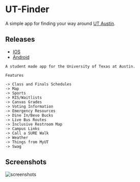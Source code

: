 # UT-Finder

A simple app for finding your way around [UT Austin](https://www.utexas.edu/).

## Releases
- [IOS](https://itunes.apple.com/us/app/ut-finder/id1436096236)
- [Android](https://play.google.com/store/apps/details?id=io.sshh.utfinder)

```
A student made app for the University of Texas at Austin.

Features

-> Class and Finals Schedules
-> Map
-> Sports
-> RIS/Waitlists
-> Canvas Grades
-> Voting Information
-> Emergency Resources
-> Dine In/Bevo Bucks
-> Live Bus Routes
-> Inclusive Restroom Map
-> Campus Links
-> Call a SURE Walk
-> Weather
-> Things from MyUT
-> Swag
```

## Screenshots

![screenshots](https://user-images.githubusercontent.com/6625384/57817116-92bec200-7743-11e9-92c6-111aa96dc3f5.png)

